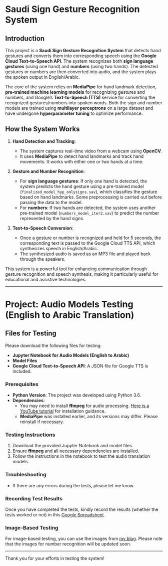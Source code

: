 # Saudi Sign Gesture Recognition System

## Introduction

This project is a **Saudi Sign Gesture Recognition System** that detects hand gestures and converts them into corresponding speech using the **Google Cloud Text-to-Speech API**. The system recognizes both **sign language gestures** (using one hand) and **numbers** (using two hands). The detected gestures or numbers are then converted into audio, and the system plays the spoken output in English/Arabic.

The core of the system relies on **MediaPipe** for hand landmark detection, **pre-trained machine learning models** for recognizing gestures and numbers, and Google’s **Text-to-Speech (TTS)** service for converting the recognized gestures/numbers into spoken words. Both the sign and number models are trained using **multilayer perceptrons** on a large dataset and have undergone **hyperparameter tuning** to optimize performance.

## How the System Works

1. **Hand Detection and Tracking**:
   - The system captures real-time video from a webcam using **OpenCV**.
   - It uses **MediaPipe** to detect hand landmarks and track hand movements. It works with either one or two hands at a time.

2. **Gesture and Number Recognition**:
   - For **sign language gestures**: If only one hand is detected, the system predicts the hand gesture using a pre-trained model (`finalized_model_hyp_onlysigns.sav`), which classifies the gesture based on hand landmarks. Some preprocessing is carried out before passing the data to the model.
   - For **numbers**: If two hands are detected, the system uses another pre-trained model (`numbers_model_iter2.sav`) to predict the number represented by the hand signs.

3. **Text-to-Speech Conversion**:
   - Once a gesture or number is recognized and held for 5 seconds, the corresponding text is passed to the Google Cloud TTS API, which synthesizes speech in English/Arabic.
   - The synthesized audio is saved as an MP3 file and played back through the speakers.

This system is a powerful tool for enhancing communication through gesture recognition and speech synthesis, making it particularly useful for educational and assistive technologies.

---

# Project: Audio Models Testing (English to Arabic Translation)

## Files for Testing

Please download the following files for testing:

- **Jupyter Notebook for Audio Models (English to Arabic)**
- **Model Files**
- **Google Cloud Text-to-Speech API**: A JSON file for Google TTS is included.

### Prerequisites

- **Python Version**: The project was developed using Python 3.6.
- **Dependencies**: 
   - You may need to install **ffmpeg** for audio processing. [Here is a YouTube tutorial](#) for installation guidance.
   - **MediaPipe** was installed earlier, and its versions may differ. Please reinstall if necessary.

### Testing Instructions

1. Download the provided Jupyter Notebook and model files.
2. Ensure **ffmpeg** and all necessary dependencies are installed.
3. Follow the instructions in the notebook to test the audio translation models.

### Troubleshooting

- If there are any errors during the tests, please let me know.

### Recording Test Results

Once you have completed the tests, kindly record the results (whether the tests worked or not) in this [Google Spreadsheet](#).

### Image-Based Testing

For image-based testing, you can use the images from [my blog](#). Please note that the images for number recognition will be updated soon.

---

Thank you for your efforts in testing the system!
